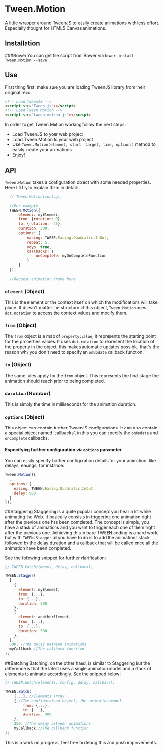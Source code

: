 # Tween.Motion
A little wrapper around TweenJS to easily create animations with less effort. Especially thought for HTML5 Canvas animations.

## Installation
###Bower
You can get the script from Bower via `bower install Tween.Motion --save`

## Use
First thing first: make sure you are loading TweenJS library from their original repo. 
```html
<!-- Load TweenJS -->
<script src="Tween.js"></script>
<!-- Load Tween.Motion -->
<script src="tween.motion.js"></script>
```

In order to get Tween.Motion working follow the next steps:
* Load TweenJS to your web project
* Load Tween.Motion to your web project
* Use `Tween.Motion(element, start, target, time, options)` method to easily create your animations
* Enjoy!

## API
`Tween.Motion` takes a configuration object with some needed properties. Here I'll try to explain them in detail:

```javascript
  // Tween.Motion(config);

  //For example
  TWEEN.Motion({
      element: myElement,
      from: {rotation: 0},
      to: {rotation: -15},
      duration: 300,
      options: {
          easing: TWEEN.Easing.Quadratic.InOut,
          repeat: 5,
          yoyo: true,
          callbacks: {
              onComplete: myOnCompleteFunction
          }
      }
  });
  
  //Request animation frame here
```

### `element` (Object)
This is the element or the context itself on which the modifications will take place. It doesn't matter the structure of this object, `Tween.Motion` uses `dot.notation` to access the context values and modify them.

### `from` (Object)
The `from` object is a map of `property:value`, it represents the starting point for the properties values. It uses `dot.notation` to represent the location of the property in the object, this makes automatic updates possible, that's the reason why you don't need to specify an `onUpdate` callback function.

### `to` (Object)
The same rules apply for the `from` object. This represents the final stage the animation should reach prior to being completed.

### `duration` (Number)
This is simply the time in milliseconds for the animation duration.

### `options` (Object)
This object can contain further TweenJS configurations. 
It can also contain a special object named 'callbacks', in this you can specify the `onUpdate` and `onComplete` callbacks.

#### Especifying further configuration via `options` parameter
You can easily specify further configuration details for your animation, like delays, easings; for instance:
```javascript
Tween.Motion({
  ...
  options: {
    easing: TWEEN.Easing.Quadratic.InOut,
    delay: 500
  }
});
```

##Staggering
Staggering is a quite popular concept you hear a lot while animating the Web. It basically consists in triggering one animation right after the previous one has been completed. The concept is simple, you have a stack of animations and you want to trigger each one of them right after the previous one. Achieving this in bare TWEEN coding is a hard work, but with `TWEEN.Stagger` all you have to do is to add the animations stack followed by the delay duration and a callback that will be called once all the animation have been completed.

See the following snipped for further clarification:

```javascript
// TWEEN.Batch(tweens, delay, callback);

TWEEN.Stagger(
  [
    {
      element: myElement,
      from: {...},
      to: {...},
      duration: 300
    },
    {
      element: anotherElement,
      from: {...},
      to: {...},
      duration: 300
    },
  ],
  500, //The delay between animations
  myCallback //The callback function
);
```

##Batching
Batching, on the other hand, is similar to Staggering but the difference is that the latest uses a single animation model and a stack of elements to animate accordingly. See the snipped below:

```javascript
// TWEEN.Batch(elements, config, delay, callback);

TWEEN.Batch(
	[...], //Elements array
    { //The configuration object, the animation model
    	from: {...},
        to: {...},
        duration: 300
    },
    250, //The delay between animations
    myCallback //The callback function
);
```

This is a work on progress, feel free to debug this and push improvements.
